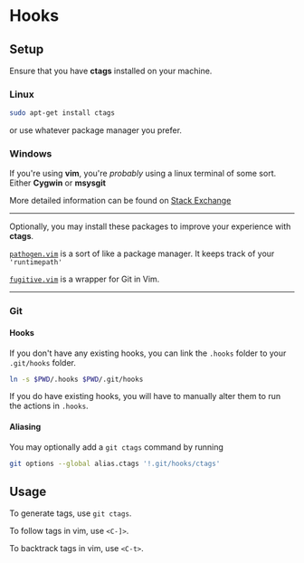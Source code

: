 # Hooks
## Setup
Ensure that you have **ctags** installed on your machine. 

### Linux
```bash
sudo apt-get install ctags
```
or use whatever package manager you prefer.

### Windows
If you're using **vim**, you're *probably* using a linux terminal of some sort. Either **Cygwin** or **msysgit**

More detailed information can be found on [Stack Exchange](https://superuser.com/a/701175)

---

Optionally, you may install these packages to improve your experience with **ctags**.

[`pathogen.vim`](https://github.com/tpope/vim-pathogen) is a sort of like a package manager. It keeps track of your `'runtimepath'`

[`fugitive.vim`](https://github.com/tpope/vim-fugitive) is a wrapper for Git in Vim.

---

### Git
#### Hooks
If you don't have any existing hooks, you can link the `.hooks` folder to your `.git/hooks` folder. 

```bash
ln -s $PWD/.hooks $PWD/.git/hooks
```

If you do have existing hooks, you will have to manually alter them to run the actions in `.hooks`.

#### Aliasing
You may optionally add a `git ctags` command by running
```bash
git options --global alias.ctags '!.git/hooks/ctags'
```

## Usage
To generate tags, use `git ctags`.

To follow tags in vim, use `<C-]>`.

To backtrack tags in vim, use `<C-t>`.
